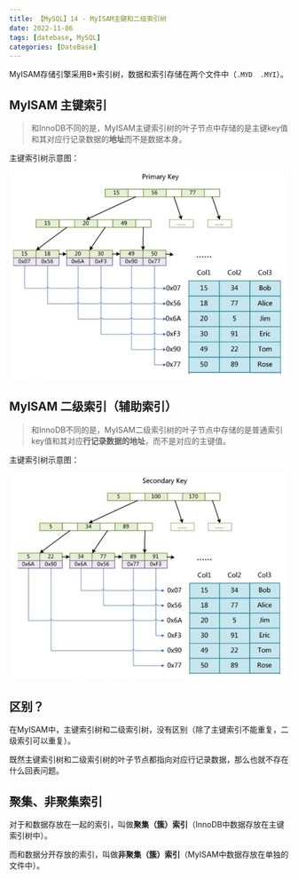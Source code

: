 ```yaml
---
title: 【MySQL】14 - MyISAM主键和二级索引树
date: 2022-11-06
tags: [datebase, MySQL]
categories: [DateBase]
---
```



MyISAM存储引擎采用B+索引树，数据和索引存储在两个文件中（`.MYD  .MYI`）。



## MyISAM 主键索引

> 和InnoDB不同的是，MyISAM主键索引树的叶子节点中存储的是主键key值和其对应行记录数据的**地址**而不是数据本身。


主键索引树示意图：

![](/post_images/posts/Database/MySQL/MyISAM主键索引树.jpg "MyISAM主键索引树")




## MyISAM 二级索引（辅助索引）

> 和InnoDB不同的是，MyISAM二级索引树的叶子节点中存储的是普通索引key值和其对应**行记录数据的地址**，而不是对应的主键值。



主键索引树示意图：

![](/post_images/posts/Database/MySQL/MyISAM二级索引树.jpg "MyISAM二级索引树")



## 区别？

在MyISAM中，主键索引树和二级索引树，没有区别（除了主键索引不能重复，二级索引可以重复）。

既然主键索引树和二级索引树的叶子节点都指向对应行记录数据，那么也就不存在什么回表问题。



## 聚集、非聚集索引

对于和数据存放在一起的索引，叫做**聚集（簇）索引**（InnoDB中数据存放在主键索引树中）。

而和数据分开存放的索引，叫做**非聚集（簇）索引**（MyISAM中数据存放在单独的文件中）。